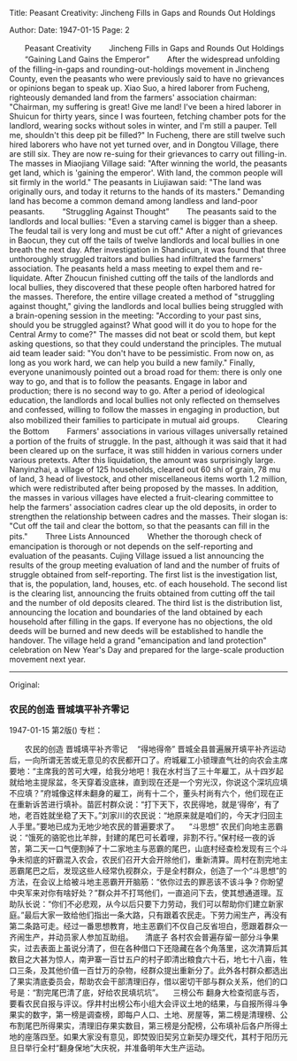 Title: Peasant Creativity: Jincheng Fills in Gaps and Rounds Out Holdings

Author: 
Date: 1947-01-15
Page: 2

　　Peasant Creativity
　　Jincheng Fills in Gaps and Rounds Out Holdings
　　“Gaining Land Gains the Emperor”
　　After the widespread unfolding of the filling-in-gaps and rounding-out-holdings movement in Jincheng County, even the peasants who were previously said to have no grievances or opinions began to speak up. Xiao Suo, a hired laborer from Fucheng, righteously demanded land from the farmers' association chairman: "Chairman, my suffering is great! Give me land! I've been a hired laborer in Shuicun for thirty years, since I was fourteen, fetching chamber pots for the landlord, wearing socks without soles in winter, and I'm still a pauper. Tell me, shouldn't this deep pit be filled?" In Fucheng, there are still twelve such hired laborers who have not yet turned over, and in Dongtou Village, there are still six. They are now re-suing for their grievances to carry out filling-in. The masses in Miaojiang Village said: "After winning the world, the peasants get land, which is 'gaining the emperor'. With land, the common people will sit firmly in the world." The peasants in Liujiawan said: "The land was originally ours, and today it returns to the hands of its masters." Demanding land has become a common demand among landless and land-poor peasants.
　　“Struggling Against Thought”
　　The peasants said to the landlords and local bullies: "Even a starving camel is bigger than a sheep. The feudal tail is very long and must be cut off." After a night of grievances in Baocun, they cut off the tails of twelve landlords and local bullies in one breath the next day. After investigation in Shandicun, it was found that three unthoroughly struggled traitors and bullies had infiltrated the farmers' association. The peasants held a mass meeting to expel them and re-liquidate. After Zhoucun finished cutting off the tails of the landlords and local bullies, they discovered that these people often harbored hatred for the masses. Therefore, the entire village created a method of "struggling against thought," giving the landlords and local bullies being struggled with a brain-opening session in the meeting: "According to your past sins, should you be struggled against? What good will it do you to hope for the Central Army to come?" The masses did not beat or scold them, but kept asking questions, so that they could understand the principles. The mutual aid team leader said: "You don't have to be pessimistic. From now on, as long as you work hard, we can help you build a new family." Finally, everyone unanimously pointed out a broad road for them: there is only one way to go, and that is to follow the peasants. Engage in labor and production; there is no second way to go. After a period of ideological education, the landlords and local bullies not only reflected on themselves and confessed, willing to follow the masses in engaging in production, but also mobilized their families to participate in mutual aid groups.
　　Clearing the Bottom
　　Farmers' associations in various villages universally retained a portion of the fruits of struggle. In the past, although it was said that it had been cleared up on the surface, it was still hidden in various corners under various pretexts. After this liquidation, the amount was surprisingly large. Nanyinzhai, a village of 125 households, cleared out 60 shi of grain, 78 mu of land, 3 head of livestock, and other miscellaneous items worth 1.2 million, which were redistributed after being proposed by the masses. In addition, the masses in various villages have elected a fruit-clearing committee to help the farmers' association cadres clear up the old deposits, in order to strengthen the relationship between cadres and the masses. Their slogan is: "Cut off the tail and clear the bottom, so that the peasants can fill in the pits."
　　Three Lists Announced
　　Whether the thorough check of emancipation is thorough or not depends on the self-reporting and evaluation of the peasants. Cujing Village issued a list announcing the results of the group meeting evaluation of land and the number of fruits of struggle obtained from self-reporting. The first list is the investigation list, that is, the population, land, houses, etc. of each household. The second list is the clearing list, announcing the fruits obtained from cutting off the tail and the number of old deposits cleared. The third list is the distribution list, announcing the location and boundaries of the land obtained by each household after filling in the gaps. If everyone has no objections, the old deeds will be burned and new deeds will be established to handle the handover. The village held a grand "emancipation and land protection" celebration on New Year's Day and prepared for the large-scale production movement next year.



<hr /> 

Original: 


### 农民的创造  晋城填平补齐零记

1947-01-15
第2版()
专栏：

　　农民的创造
    晋城填平补齐零记
  　“得地得帝”
    晋城全县普遍展开填平补齐运动后，一向所谓无苦或无意见的农民都开口了。府城雇工小锁理直气壮的向农会主席要地：“主席我的苦可大哩，给我分地吧！我在水村当了三十年雇工，从十四岁起就给地主提尿盆，冬天穿着没底袜，直到现在还是一个穷光汉，你说这个深坑应填不应填？”府城像这样未翻身的雇工，尚有十二个，董头村尚有六个，他们现在正在重新诉苦进行填补。苗匠村群众说：“打下天下，农民得地，就是‘得帝’，有了地，老百姓就坐稳了天下。”刘家川的农民说：“地原来就是咱们的，今天才归回主人手里。”要地已成为无地少地农民的普遍要求了。
  　“斗思想”
    农民们向地主恶霸说：“饿死的骆驼也比羊胖，封建的尾巴可长着哩，非割不行。”保村经一夜的诉苦，第二天一口气便割掉了十二家地主与恶霸的尾巴，山底村经查检发现有三个斗争未彻底的奸霸混入农会，农民们召开大会开除他们，重新清算。周村在割完地主恶霸尾巴之后，发现这些人经常仇视群众，于是全村群众，创造了一个“斗思想”的方法，在会议上给被斗地主恶霸开开脑筋：“依你过去的罪恶该不该斗争？你盼望中央军来对你有啥好处？”群众并不打骂他们，一直追问下去，使其想通道理。互助队长说：“你们不必悲观，从今以后只要下力劳动，我们可以帮助你们建立新家庭。”最后大家一致给他们指出一条大路，只有跟着农民走。下劳力闹生产，再没有第二条路可走。经过一番思想教育，地主恶霸们不仅自己反省坦白，愿跟着群众一齐闹生产，并动员家人参加互助组。
　  清底子
    各村农会普遍存留一部分斗争果实，过去表面上虽说分清了，但在各种借口下还隐藏在各个角落里，这次清算后其数目之大甚为惊人，南尹寨一百廿五户的村子即清出粮食六十石，地七十八亩，牲口三条，及其他价值一百廿万的杂物，经群众提出重新分了。此外各村群众都选出了果实清底委员会，帮助农会干部清理旧存，借以密切干部与群众关系，他们的口号是：“割完尾巴清了底，好给农民填坑坑”。
  　三榜公布
    翻身大检查彻底与否，要看农民自报与评议。俘井村出榜公布小组大会评议土地的结果，与自报所得斗争果实的数字，第一榜是调查榜，即每户人口、土地、房屋等，第二榜是清理榜、公布割尾巴所得果实，清理旧存果实数目，第三榜是分配榜，公布填补后各户所得土地的座落四至。如果大家没有意见，即焚毁旧契另立新契办理交代，其村于阳历元旦日举行全村“翻身保地”大庆祝，并准备明年大生产运动。
